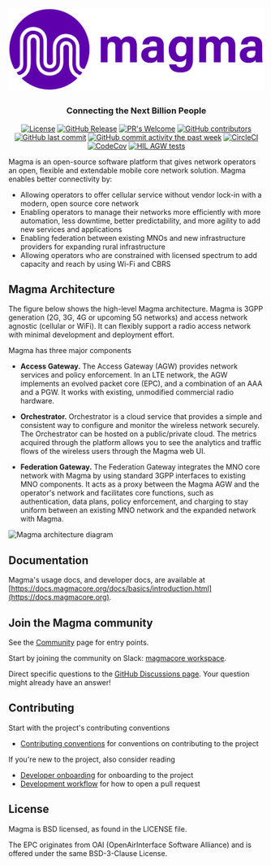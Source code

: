 <h1 align="center">
    <a href="https://www.magmacore.org/"><img src="https://raw.githubusercontent.com/magma/magma/master/docs/docusaurus/static/img/magma-logo-purple.svg" alt="Magma" width="550"></a>
</h1>

<h3 align="center">Connecting the Next Billion People</h3>

<p align="center">
    <a href="https://github.com/magma/magma/blob/master/LICENSE"><img src="https://img.shields.io/badge/license-BSD3clause-blue.svg" alt="License"></a>
    <a href="https://github.com/magma/magma/releases"><img src="https://img.shields.io/github/release/magma/magma" alt="GitHub Release"></a>
    <a href="https://docs.magmacore.org/docs/next/contributing/contribute_workflow"><img src="https://img.shields.io/badge/PRs-welcome-brightgreen.svg" alt="PR's Welcome"></a>
    <a href="https://github.com/magma/magma/graphs/contributors"><img src="https://img.shields.io/github/contributors/magma/magma" alt="GitHub contributors"></a>
    <a href="https://github.com/magma/magma/commits/master"><img src="https://img.shields.io/github/last-commit/magma/magma" alt="GitHub last commit"></a>
    <a href="https://github.com/magma/magma/commits/master"><img src="https://img.shields.io/github/commit-activity/y/magma/magma" alt="GitHub commit activity the past week"></a>
    <a href="https://circleci.com/gh/magma/magma"><img src="https://circleci.com/gh/magma/magma.svg?style=shield" alt="CircleCI"></a>
    <a href="https://codecov.io/gh/magma/magma"><img src="https://codecov.io/gh/magma/magma/branch/master/graph/badge.svg" alt="CodeCov"></a>
    <a href="docs/readmes/lte/hil_tests.md"><img src="http://ens-spirent-test-summary.com.s3-us-west-1.amazonaws.com/sanity/hilsanityres.svg" alt="HIL AGW tests"></a>
</p>

Magma is an open-source software platform that gives network operators an open, flexible and extendable mobile core network solution. Magma enables better connectivity by:

- Allowing operators to offer cellular service without vendor lock-in with a modern, open source core network
- Enabling operators to manage their networks more efficiently with more automation, less downtime, better predictability, and more agility to add new services and applications
- Enabling federation between existing MNOs and new infrastructure providers for expanding rural infrastructure
- Allowing operators who are constrained with licensed spectrum to add capacity and reach by using Wi-Fi and CBRS


## Magma Architecture

The figure below shows the high-level Magma architecture. Magma is 3GPP generation (2G, 3G, 4G or upcoming 5G networks) and access network agnostic (cellular or WiFi). It can flexibly support a radio access network with minimal development and deployment effort.

Magma has three major components

- **Access Gateway.** The Access Gateway (AGW) provides network services and policy enforcement. In an LTE network, the AGW implements an evolved packet core (EPC), and a combination of an AAA and a PGW. It works with existing, unmodified commercial radio hardware.

- **Orchestrator.** Orchestrator is a cloud service that provides a simple and consistent way to configure and monitor the wireless network securely. The Orchestrator can be hosted on a public/private cloud. The metrics acquired through the platform allows you to see the analytics and traffic flows of the wireless users through the Magma web UI.

- **Federation Gateway.** The Federation Gateway integrates the MNO core network with Magma by using standard 3GPP interfaces to existing MNO components.  It acts as a proxy between the Magma AGW and the operator's network and facilitates core functions, such as authentication, data plans, policy enforcement, and charging to stay uniform between an existing MNO network and the expanded network with Magma.

![Magma architecture diagram](docs/readmes/assets/magma_overview.png?raw=true "Magma Architecture")

## Documentation

Magma's usage docs, and developer docs, are available at [https://docs.magmacore.org/docs/basics/introduction.html](https://docs.magmacore.org).

## Join the Magma community

See the [Community](https://www.magmacore.org/community/) page for entry points.

Start by joining the community on Slack: [magmacore workspace](https://join.slack.com/t/magmacore/shared_invite/zt-g76zkofr-g6~jYiS3KRzC9qhAISUC2A).

Direct specific questions to the [GitHub Discussions page](https://github.com/magma/magma/discussions). Your question might already have an answer!

## Contributing

Start with the project's contributing conventions

- [Contributing conventions](https://docs.magmacore.org/docs/next/contributing/contribute_conventions)
  for conventions on contributing to the project

If you're new to the project, also consider reading

- [Developer onboarding](https://docs.magmacore.org/docs/next/contributing/contribute_onboarding)
  for onboarding to the project
- [Development workflow](https://docs.magmacore.org/docs/next/contributing/contribute_workflow) for how to open a
  pull request

## License

Magma is BSD licensed, as found in the LICENSE file.

The EPC originates from OAI (OpenAirInterface Software Alliance) and is offered under the same BSD-3-Clause License.
